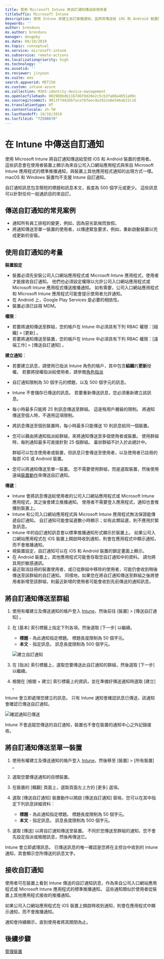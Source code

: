 ```yaml
---
title: 使用 Microsoft Intune 將自訂通知傳送給使用者
titleSuffix: Microsoft Intune
description: 使用 Intune 來建立自訂推播通知，並將其傳送給 iOS 和 Android 裝置的使用者
keywords: ''
author: brenduns
ms.author: brenduns
manager: dougeby
ms.date: 09/19/2019
ms.topic: conceptual
ms.service: microsoft-intune
ms.subservice: remote-actions
ms.localizationpriority: high
ms.technology: ''
ms.assetid: ''
ms.reviewer: jinyoon
ms.suite: ems
search.appverid: MET150
ms.custom: intune-azure
ms.collection: M365-identity-device-management
ms.openlocfilehash: 002989bd61167d6f0d20e2c5cb3fa80a4051a99c
ms.sourcegitcommit: 9013f7442bbface78feecde2922e8e546a622c16
ms.translationtype: HT
ms.contentlocale: zh-TW
ms.lasthandoff: 10/16/2019
ms.locfileid: "72508670"
---
```

# <a name="send-custom-notifications-in-intune"></a>在 Intune 中傳送自訂通知  

使用 Microsoft Intune 將自訂通知傳送給受控 iOS 和 Android 裝置的使用者。 這些訊息會在使用者裝置上顯示為來自公司入口網站應用程式與來自 Microsoft Intune 應用程式的標準推播通知，與裝置上其他應用程式通知的出現方式一樣。 macOS 和 Windows 裝置均不支援 Intune 自訂通知。   

自訂通知訊息包含簡短的標題和訊息本文，長度為 500 個字元或更少。 這些訊息可以針對任何一般通訊目的來自訂。

## <a name="common-scenarios-for-sending-custom-notifications"></a>傳送自訂通知的常見案例  

- 通知所有員工排程的變更，例如，因為惡劣氣候而放假。
- 將通知傳送至單一裝置的使用者，以傳達緊急要求，例如，重新啟動裝置以完成更新的安裝。 

## <a name="considerations-for-using-custom-notifications"></a>使用自訂通知的考量

**裝置設定** 

- 裝置必須先安裝公司入口網站應用程式或 Microsoft Intune 應用程式，使用者才能接收自訂通知。 他們也必須設定權限以允許公司入口網站應用程式或 Microsoft Intune 應用程式傳送推播通知。 如有需要，公司入口網站應用程式和 Microsoft Intune 應用程式可能會提示使用者允許通知。  
- 在 Android 上，Google Play Services 是必要的相依性。  
- 裝置必須已註冊 MDM。

**權限**：
- 若要將通知傳送至群組，您的帳戶在 Intune 中必須具有下列 RBAC 權限：[組織]   > [更新]  。
- 若要將通知傳送至裝置，您的帳戶在 Intune 中必須具有下列 RBAC 權限：[遠端工作]   > [傳送自訂通知]  。

**建立通知**：  
- 若要建立訊息，請使用已指派 Intune 角色的帳戶，其中包含**組織**的**更新**授權。 若要將授權指派給使用者，請參閱[角色指派](../fundamentals/role-based-access-control.md#role-assignments)  
- 自訂通知限制為 50 個字元的標題，以及 500 個字元的訊息。  
- Intune 不會儲存已傳送的訊息。 若要重新傳送訊息，您必須重新建立該訊息。  
- 每小時最多只能將 25 則訊息傳送至群組。 這是租用戶層級的限制。 將通知傳送至個人時，不適用這項限制。
- 將訊息傳送至個別裝置時，每小時最多只能傳送 10 則訊息給同一個裝置。 
- 您可以藉由將通知指派給群組，來將通知傳送至多個使用者或裝置。 使用群組時，每則通知最多可直接針對 25 個群組。 巢狀群組不計入於此總計中。  

  群組可以包含使用者或裝置，但訊息只會傳送至使用者，以及使用者已註冊的每部 iOS 或 Android 裝置。  
- 您可以將通知傳送至單一裝置。 您不需要使用群組，而是選取裝置，然後使用遠端[裝置動作](device-management.md#available-device-actions)來傳送自訂通知。  

**傳遞**：  
- Intune 會將訊息傳送給使用者的公司入口網站應用程式或 Microsoft Intune 應用程式，其之後會建立推播通知。 使用者不需要登入應用程式，通知也會推播到裝置上。  
- Intune 和公司入口網站應用程式與 Microsoft Intune 應用程式無法保證能傳遞自訂通知。 自訂通知可能會延遲數小時顯示；如有此類延遲，則不應用於緊急訊息。  
- Intune 中的自訂通知訊息會以標準推播通知形式顯示於裝置上。 如果公司入口網站應用程式在 iOS 裝置上開啟時收到通知，則會在應用程式中顯示通知，而不會推播通知。  
- 視裝置設定，自訂通知可以在 iOS 和 Android 裝置的鎖定畫面上顯示。  
- 在 Android 裝置上，其他應用程式可能會存取您自訂通知中的資料。 請勿將其用於敏感通訊。  
- 最近取消註冊的裝置使用者，或已從群組中移除的使用者，可能仍會收到稍後傳送至該群組的自訂通知。  同樣地，如果您在將自訂通知傳送至群組之後將使用者新增至該群組，則最近新增的使用者可能會收到先前傳送的通知訊息。  

## <a name="send-a-custom-notification-to-groups"></a>將自訂通知傳送至群組  

1. 使用有權建立及傳送通知的帳戶登入 [Intune](https://go.microsoft.com/fwlink/?linkid=2090973)，然後前往 [裝置]   > [傳送自訂通知]  。  

2. 在 [基本] 索引標籤上指定下列各項，然後選取 [下一步]  以繼續。  
   - **標題** - 為此通知指定標題。 標題長度限制為 50 個字元。  
   - **本文** - 指定訊息。 訊息長度限制為 500 個字元。

   ![建立自訂通知](./media/custom-notifications/custom-notifications.png)  

3. 在 [指派]  索引標籤上，選取您要傳送此自訂通知的群組，然後選取 [下一步] 以繼續。  

4. 檢閱在 [檢閱 + 建立]  索引標籤上的資訊，並在準備好傳送通知時選取 [建立]  。  

Intune 會立即處理您建立的訊息。 只有 Intune 通知會確認訊息已傳送，該通知會確認已傳送自訂通知。  

![確認通知已傳送](./media/custom-notifications/notification-sent.png)  

Intune 不會追蹤您傳送的自訂通知，裝置也不會在裝置的通知中心之外記錄接收。  

## <a name="send-a-custom-notification-to-a-single-device"></a>將自訂通知傳送至單一裝置  

1. 使用有權建立及傳送通知的帳戶登入 [Intune](https://go.microsoft.com/fwlink/?linkid=2090973)，然後移至 [裝置]   > [所有裝置]  。  

2. 選取您要傳送通知的目標裝置。  

3. 在裝置的 [概觀]  頁面上，選取頁面左上方的 [更多]  選項。  

4. 選取 [傳送自訂通知]  裝置動作以開啟 [傳送自訂通知]  窗格，您可以在其中指定下列訊息詳細資料：  

   - **標題** - 為此通知指定標題。 標題長度限制為 50 個字元。  
   - **本文** - 指定訊息。 訊息長度限制為 500 個字元。  

5. 選取 [傳送]  以將自訂通知傳送至裝置。 不同於您傳送至群組的通知，您不會先設定指派或檢閱訊息，然後再傳送它。  

Intune 會立即處理訊息。 已傳送訊息的唯一確認是您將在主控台中收到的 Intune 通知，其會顯示您所傳送的訊息文字。  

## <a name="receive-a-custom-notification"></a>接收自訂通知  

使用者可在裝置上看到 Intune 傳送的自訂通知訊息，作為來自公司入口網站應用程式或 Microsoft Intune 應用程式的標準推播通知。 這些通知類似於使用者從裝置上其他應用程式接收的推播通知。  

如果公司入口網站應用程式在 iOS 裝置上開啟時收到通知，則會在應用程式中顯示通知，而不會推播通知。  

通知會持續顯示，直到使用者將其關閉為止。  

## <a name="next-steps"></a>後續步驟  

[管理裝置](device-management.md)
